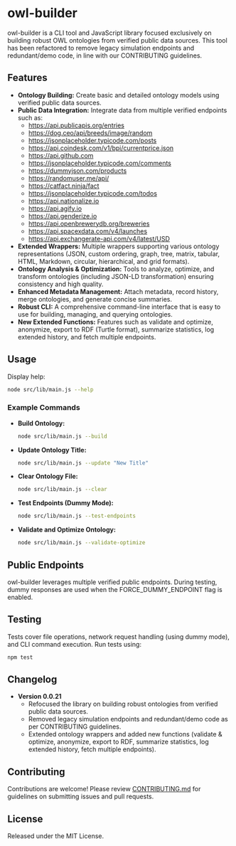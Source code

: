 # owl-builder

owl-builder is a CLI tool and JavaScript library focused exclusively on building robust OWL ontologies from verified public data sources. This tool has been refactored to remove legacy simulation endpoints and redundant/demo code, in line with our CONTRIBUTING guidelines.

## Features

- **Ontology Building:** Create basic and detailed ontology models using verified public data sources.
- **Public Data Integration:** Integrate data from multiple verified endpoints such as:
  - https://api.publicapis.org/entries
  - https://dog.ceo/api/breeds/image/random
  - https://jsonplaceholder.typicode.com/posts
  - https://api.coindesk.com/v1/bpi/currentprice.json
  - https://api.github.com
  - https://jsonplaceholder.typicode.com/comments
  - https://dummyjson.com/products
  - https://randomuser.me/api/
  - https://catfact.ninja/fact
  - https://jsonplaceholder.typicode.com/todos
  - https://api.nationalize.io
  - https://api.agify.io
  - https://api.genderize.io
  - https://api.openbrewerydb.org/breweries
  - https://api.spacexdata.com/v4/launches
  - https://api.exchangerate-api.com/v4/latest/USD
- **Extended Wrappers:** Multiple wrappers supporting various ontology representations (JSON, custom ordering, graph, tree, matrix, tabular, HTML, Markdown, circular, hierarchical, and grid formats).
- **Ontology Analysis & Optimization:** Tools to analyze, optimize, and transform ontologies (including JSON-LD transformation) ensuring consistency and high quality.
- **Enhanced Metadata Management:** Attach metadata, record history, merge ontologies, and generate concise summaries.
- **Robust CLI:** A comprehensive command-line interface that is easy to use for building, managing, and querying ontologies.
- **New Extended Functions:** Features such as validate and optimize, anonymize, export to RDF (Turtle format), summarize statistics, log extended history, and fetch multiple endpoints.

## Usage

Display help:

```bash
node src/lib/main.js --help
```

### Example Commands

- **Build Ontology:**
  ```bash
  node src/lib/main.js --build
  ```
- **Update Ontology Title:**
  ```bash
  node src/lib/main.js --update "New Title"
  ```
- **Clear Ontology File:**
  ```bash
  node src/lib/main.js --clear
  ```
- **Test Endpoints (Dummy Mode):**
  ```bash
  node src/lib/main.js --test-endpoints
  ```
- **Validate and Optimize Ontology:**
  ```bash
  node src/lib/main.js --validate-optimize
  ```

## Public Endpoints

owl-builder leverages multiple verified public endpoints. During testing, dummy responses are used when the FORCE_DUMMY_ENDPOINT flag is enabled.

## Testing

Tests cover file operations, network request handling (using dummy mode), and CLI command execution. Run tests using:

```bash
npm test
```

## Changelog

- **Version 0.0.21**
  - Refocused the library on building robust ontologies from verified public data sources.
  - Removed legacy simulation endpoints and redundant/demo code as per CONTRIBUTING guidelines.
  - Extended ontology wrappers and added new functions (validate & optimize, anonymize, export to RDF, summarize statistics, log extended history, fetch multiple endpoints).

## Contributing

Contributions are welcome! Please review [CONTRIBUTING.md](CONTRIBUTING.md) for guidelines on submitting issues and pull requests.

## License

Released under the MIT License.
